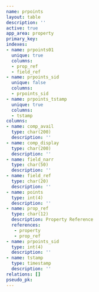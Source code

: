 ```yaml
---
name: prpoints
layout: table
description: ''
active: true
app_area: property
primary_key: 
indexes:
- name: prpoints01
  unique: true
  columns:
  - prop_ref
  - field_ref
- name: prpoints_sid
  unique: false
  columns:
  - prpoints_sid
- name: prpoints_tstamp
  unique: true
  columns:
  - tstamp
columns:
- name: comp_avail
  type: char(200)
  description: ''
- name: comp_display
  type: char(200)
  description: ''
- name: field_narr
  type: char(50)
  description: ''
- name: field_ref
  type: char(20)
  description: ''
- name: points
  type: int(4)
  description: ''
- name: prop_ref
  type: char(12)
  description: Property Reference
  references:
   - property
   - prop_ref
- name: prpoints_sid
  type: int(4)
  description: ''
- name: tstamp
  type: timestamp
  description: ''
relations: []
pseudo_pk: 
---
```


